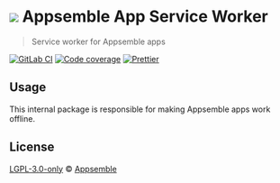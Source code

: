 # ![](https://gitlab.com/appsemble/appsemble/-/raw/0.20.23/config/assets/logo.svg) Appsemble App Service Worker

> Service worker for Appsemble apps

[![GitLab CI](https://gitlab.com/appsemble/appsemble/badges/0.20.23/pipeline.svg)](https://gitlab.com/appsemble/appsemble/-/releases/0.20.23)
[![Code coverage](https://codecov.io/gl/appsemble/appsemble/branch/0.20.23/graph/badge.svg)](https://codecov.io/gl/appsemble/appsemble)
[![Prettier](https://img.shields.io/badge/code_style-prettier-ff69b4.svg)](https://prettier.io)

## Usage

This internal package is responsible for making Appsemble apps work offline.

## License

[LGPL-3.0-only](https://gitlab.com/appsemble/appsemble/-/blob/0.20.23/LICENSE.md) ©
[Appsemble](https://appsemble.com)
